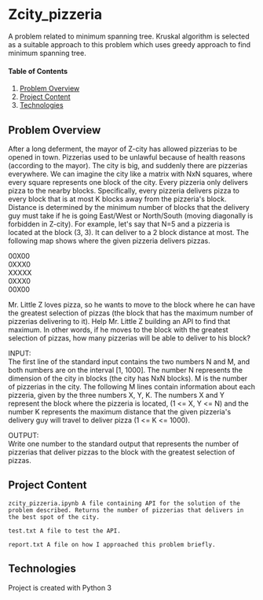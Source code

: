 # Zcity_pizzeria

A problem related to minimum spanning tree. Kruskal algorithm is selected as a suitable approach to this problem which uses greedy approach to find minimum spanning tree.

#### Table of Contents

1. [Problem Overview](#Problem-overview)
2. [Project Content](#project-content)
3. [Technologies](#Technologies)

## Problem Overview
After a long deferment, the mayor of Z-city has allowed pizzerias to be opened in town. Pizzerias used to be unlawful because of health reasons (according to the mayor). The city is big, and suddenly there are pizzerias everywhere. We can imagine the city like a matrix with NxN squares, where every square represents one block of the city. Every pizzeria only delivers pizza to the nearby blocks. Specifically, every pizzeria delivers pizza to every block that is at most K blocks away from the pizzeria's block. Distance is determined by the minimum number of blocks that the delivery guy must take if he is going East/West or North/South (moving diagonally is forbidden in Z-city). For example, let's say that N=5 and a pizzeria is located at the block (3, 3). It can deliver to a 2 block distance at most. The following map shows where the given pizzeria delivers pizzas.  
  
00X00  
0XXX0  
XXXXX  
0XXX0  
00X00  
  
Mr. Little Z loves pizza, so he wants to move to the block where he can have the greatest selection of pizzas (the block that has the maximum number of pizzerias delivering to it). Help Mr. Little Z building an API to find that maximum. In other words, if he moves to the block with the greatest selection of pizzas, how many pizzerias will be able to deliver to his block?  
  
INPUT:  
The first line of the standard input contains the two numbers N and M, and both numbers are on the interval [1, 1000]. The number N represents the dimension of the city in blocks (the city has NxN blocks). M is the number of pizzerias in the city. The following M lines contain information about each pizzeria, given by the three numbers X, Y, K. The numbers X and Y represent the block where the pizzeria is located, (1 <= X, Y <= N) and the number K represents the maximum distance that the given pizzeria's delivery guy will travel to deliver pizza (1 <= K <= 1000).  
  
OUTPUT:  
Write one number to the standard output that represents the number of pizzerias that deliver pizzas to the block with the greatest selection of pizzas.

## Project Content
```
zcity_pizzeria.ipynb A file containing API for the solution of the problem described. Returns the number of pizzerias that delivers in the best spot of the city.
```
```
test.txt A file to test the API.
```
```
report.txt A file on how I approached this problem briefly.
```
## Technologies

Project is created with Python 3

